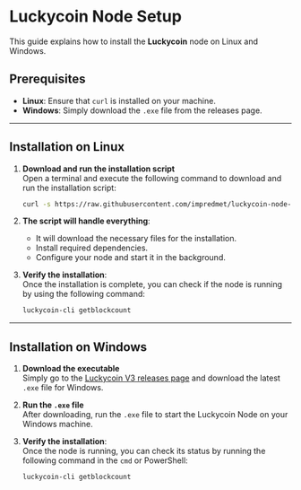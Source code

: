 # Luckycoin Node Setup

This guide explains how to install the **Luckycoin** node on Linux and Windows.

## Prerequisites

- **Linux**: Ensure that `curl` is installed on your machine.
- **Windows**: Simply download the `.exe` file from the releases page.

---

## Installation on Linux

1. **Download and run the installation script**  
   Open a terminal and execute the following command to download and run the installation script:

   ```bash
   curl -s https://raw.githubusercontent.com/impredmet/luckycoin-node-setup/refs/heads/main/install.sh | bash
   ```

2. **The script will handle everything**:

   - It will download the necessary files for the installation.
   - Install required dependencies.
   - Configure your node and start it in the background.

3. **Verify the installation**:  
   Once the installation is complete, you can check if the node is running by using the following command:

   ```bash
   luckycoin-cli getblockcount
   ```

---

## Installation on Windows

1. **Download the executable**  
   Simply go to the [Luckycoin V3 releases page](https://github.com/LuckyCoinProj/luckycoinV3/releases) and download the latest `.exe` file for Windows.

2. **Run the `.exe` file**  
   After downloading, run the `.exe` file to start the Luckycoin Node on your Windows machine.

3. **Verify the installation**:  
   Once the node is running, you can check its status by running the following command in the `cmd` or PowerShell:

   ```cmd
   luckycoin-cli getblockcount
   ```
